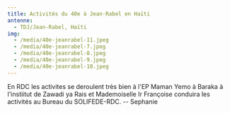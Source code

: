 ```yaml
---
title: Activités du 40e à Jean-Rabel en Haïti
antenne:
  - TDJ/Jean-Rabel, Haïti
img:
  - /media/40e-jeanrabel-11.jpeg
  - /media/40e-jeanrabel-7.jpeg
  - /media/40e-jeanrabel-8.jpeg
  - /media/40e-jeanrabel-9.jpeg
  - /media/40e-jeanrabel-10.jpeg
---
```

En RDC les activites se deroulent très bien à l'EP Maman Yemo à Baraka à l'instiitut de Zawadi ya Rais et Mademoiselle Ir Françoise conduira les activités au Bureau du SOLIFEDE-RDC. -- Sephanie
